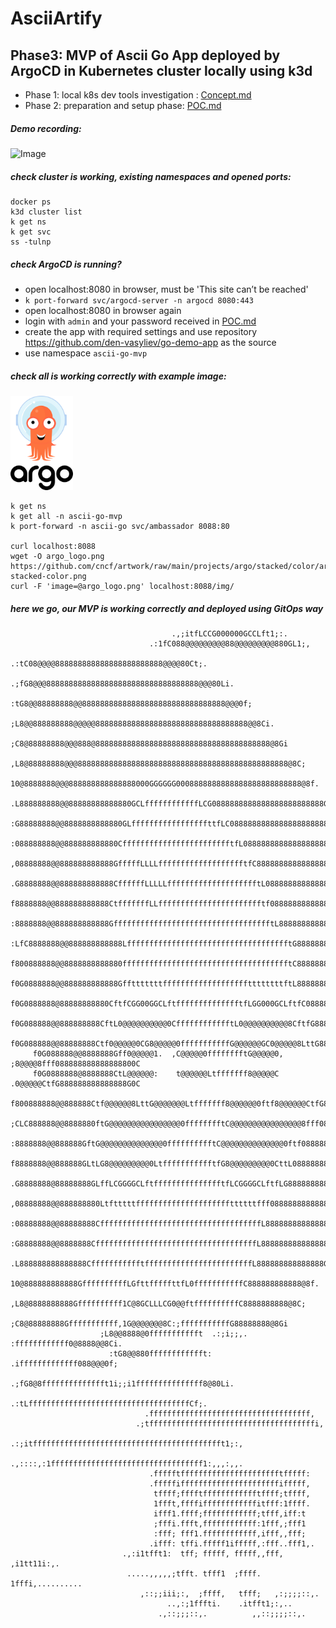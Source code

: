 # AsciiArtify

## Phase3: MVP of Ascii Go App deployed by ArgoCD in Kubernetes cluster locally using k3d
- Phase 1: local k8s dev tools investigation : [Concept.md](Concept.md)
- Phase 2: preparation and setup phase: [POC.md](POC.md)

##### Demo recording:
![Image](argo_mvp.gif)

##### check cluster is working, existing namespaces and opened ports:
```
docker ps
k3d cluster list
k get ns
k get svc
ss -tulnp
```

##### check ArgoCD is running?
- open localhost:8080 in browser, must be 'This site can’t be reached'
- `k port-forward svc/argocd-server -n argocd 8080:443`
- open localhost:8080 in browser again
- login with `admin` and your password received in [POC.md](POC.md)
- create the app with required settings and use repository https://github.com/den-vasyliev/go-demo-app as the source
- use namespace `ascii-go-mvp`


##### check all is working correctly with example image:
<img src="assets/argo_logo.png" alt="drawing" width="100"/>

```
k get ns
k get all -n ascii-go-mvp
k port-forward -n ascii-go svc/ambassador 8088:80

curl localhost:8088
wget -O argo_logo.png https://github.com/cncf/artwork/raw/main/projects/argo/stacked/color/argo-stacked-color.png
curl -F 'image=@argo_logo.png' localhost:8088/img/
```


##### here we go, our MVP is working correctly and deployed using GitOps way

                                        .,;itfLCCG000000GCCLft1;:.
                                   .:1fC088@@@@@@@@@88@@@@@@@@@880GL1;,
                               .:tC08@@@@888888888888888888888888@@@@80Ct;.
                            .;fG8@@@8888888888888888888888888888888888@@@80Li.
                          :tG8@@88888888@@88888888888888888888888888888888@@@0f;
                        ;L8@@888888888@@@@@8888888888888888888888888888888888@@8Ci.
                      ;C8@88888888@@@888@888888888888888888888888888888888888888@8Gi
                    ,L8@88888888@@@88888888888888888888888888888888888888888888888@8C;
                   10@8888888@@@888888888888888000GGGGGG0008888888888888888888888888@8f.
                 .L888888888@@88888888888880GCLffffffffffffLCG0888888888888888888888888G:
                :G88888888@@8888888888880GLfffffffffffffffffttfLC088888888888888888888880i
               :088888888@@888888888880CfffffffffffffffffffffffftfL088888888888888888888881
              ,08888888@@888888888888GfffffLLLLffffffffffffffffffftfC8888888888888888888888i
             .G8888888@@888888888888CffffffLLLLLfffffffffffffffffffftL0888888888888888888880:
             f8888888@@888888888888CtfffffffLLffffffffffffffffffffffftf088888888888888888888G.
            :8888888@@888888888888GffffffffffffffffffffffffffffffffffftL888888888888888888888t
         :LfC8888888@@888888888888LfffffffffffffffffffffffffffffffffffftG88888888888888888888GfLi
         f800888888@@8888888888880ffffffffffffffffffffffffffffffffffffftC88888888888888888888008G
         f0G0888888@@888888888888GfftttttttfffffffffffffffffffttttttttftL888888888888888888888G0C
         f0G0888888@88888888880CftfCGG00GGCLftfffffffffffffftfLGG000GCLftfC088888888888888888800C
         f0G088888@@888888888CftL0@@@@@@@@@@0CfffffffffffftL0@@@@@@@@@@8CftfG8888888888888888800C
         f0G088888@@88888888Ctf0@@@@@0CG8@@@@@0fffffffffffG@@@@@@GC0@@@@@8LttG888888888888888800C
         f0G088888@@8888888Gff0@@@@@1.  ,C@@@@@0fffffffftG@@@@@0,   ;8@@@@8fff088888888888888800C
         f0G0888888@8888888CtL@@@@@@:    t@@@@@@Ltfffffff8@@@@@C    .0@@@@@CtfG888888888888888G0C
         f800888888@@888888Ctf@@@@@@8LttG@@@@@@@Ltfffffff8@@@@@@0ftf8@@@@@@CtfG88888888888888000G
         ;CLC888888@@8888880ftG@@@@@@@@@@@@@@@@0fffffffftC@@@@@@@@@@@@@@@@8fff088888888888888GLC1
            :8888888@@888888GftG@@@@@@@@@@@@@@0fffffffffftC@@@@@@@@@@@@@@0ftf08888888888888881
             f8888888@@888888GLtLG8@@@@@@@@@0LtffffffffffftfG8@@@@@@@@@0CttL0888888888888888G.
             .G8888888@88888888GLffLCGGGGCLftffffffffffffffftfLCGGGGCLftfLG88888888888888880:
              ,08888888@@888888880Ltftttttfffffffffffffffffffffttttttfff0888888888888888888i
               :08888888@@88888888CffffffffffffffffffffffffffffffffffffL8888888888888888881
                :G8888888@@8888888CffffffffffffffffffffffffffffffffffffL88888888888888880i
                 .L888888888888888CffffffffffftffffffffffffffffffffffffL888888888888888G:
                   10@888888888888GffffffffffLGfttfffffttfL0fffffffffffC888888888888@8f.
                    ,L8@8888888888Gffffffffff1C@8GCLLLCG0@@ftffffffffffC8888888888@8C;
                      ;C8@88888888Gfffffffffff,1G@@@@@@@8C:;fffffffffffG88888888@8Gi
                        ;L8@@8888@0ffffffffffft  .:;i;;,. :ffffffffffff0@8888@@8Ci.
                          :tG8@@880fffffffffffft:       .ifffffffffffff088@@@0f;
                            .;fG8@8fffffffffffffft1i;;i1fffffffffffffff8@80Li.
                               .:tLffffffffffffffffffffffffffffffffffffCf;.
                                  .ffffffffffffffffffffffffffffffffffff,
                                .;tfffffffffffffffffffffffffffffffffffffi,
                           .:;itfffffffffffffffffffffffffffffffffffffffffft1;:,
                           .,::::,:1ffffffffffffffffffffffffffffffffff1:,,,:,,.
                                   .ffffftfffffffffffffffffffffftfffff:
                                   .fffffiffffffffffffffffffffffifffff,
                                    tffff;fffftfffffffffffftffff;tffff,
                                    1ffft,ffffiffffffffffffitfff:1ffff.
                                    ifff1.ffff;ffffffffffff;tfff,iff:t
                                    ;fffi.ffft,ffffffffffff:1fff,;fff1
                                    :fff; fff1.ffffffffffff,ifff,,fff;
                                   .ifff: tffi.fffff1ifffff,:fff..fff1,.
                             .,:i1tfft1:  tff; fffff, fffff,,fff, ,i1tt11i:,.
                              .....,,,,,;tfft. tfff1  ;ffff. 1fffi,..........
                                 ,::;;iii;:,  ;ffff,   tfff;   ,:;;;;::,.
                                       ..,:;1fffti.    .itfft1;:,..
                                     .,::;;;::,.          ,,::;;;;::,.


